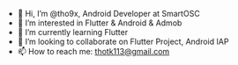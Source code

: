 - 👋 Hi, I’m @tho9x, Android Developer at SmartOSC
- 👀 I’m interested in Flutter & Android & Admob
- 🌱 I’m currently learning Flutter
- 💞️ I’m looking to collaborate on Flutter Project, Android IAP
- 📫 How to reach me: thotk113@gmail.com

<!---
tho9x/tho9x is a ✨ special ✨ repository because its `README.md` (this file) appears on your GitHub profile.
You can click the Preview link to take a look at your changes.
--->
